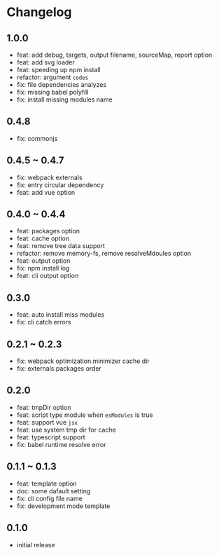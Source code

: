 # Changelog

## 1.0.0

- feat: add debug, targets, output filename, sourceMap, report option
- feat: add svg loader
- feat: speeding up npm install
- refactor: argument `codes`
- fix: file dependencies analyzes
- fix: missing babel polyfill
- fix: install missing modules name

## 0.4.8

- fix: commonjs

## 0.4.5 ~ 0.4.7

- fix: webpack externals
- fix: entry circular dependency
- feat: add vue option

## 0.4.0 ~ 0.4.4

- feat: packages option
- feat: cache option
- feat: remove tree data support
- refactor: remove memory-fs, remove resolveMdoules option
- feat: output option
- fix: npm install log
- feat: cli output option

## 0.3.0

- feat: auto install miss modules
- fix: cli catch errors

## 0.2.1 ~ 0.2.3

- fix: webpack optimization.minimizer cache dir
- fix: externals packages order

## 0.2.0

- feat: tmpDir option
- feat: script type module when `esModules` is true
- feat: support vue `jsx`
- feat: use system tmp dir for cache
- feat: typescript support
- fix: babel runtime resolve error

## 0.1.1 ~ 0.1.3

- feat: template option
- doc: some dafault setting
- fix: cli config file name
- fix: development mode template

## 0.1.0

- initial release

